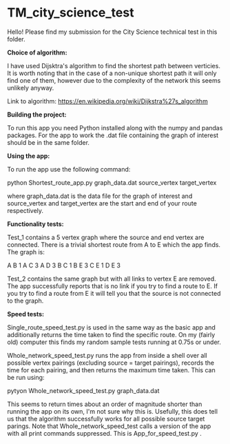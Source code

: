 # TM_city_science_test

Hello! Please find my submission for the City Science technical test in this folder.

**Choice of algorithm:**

I have used Dijsktra's algorithm to find the shortest path between verticies. It is worth noting that in the case of a non-unique shortest path it will only find one of them, however due to the complexity of the network this seems unlikely anyway.

Link to algorithm:
https://en.wikipedia.org/wiki/Dijkstra%27s_algorithm


**Building the project:**

To run this app you need Python installed along with the numpy and pandas packages.
For the app to work the .dat file containing the graph of interest should be in the same folder.


**Using the app:**

To run the app use the following command:

python Shortest_route_app.py graph_data.dat source_vertex target_vertex

where graph_data.dat is the data file for the graph of interest and source_vertex and target_vertex are the start and end of your route respectively.


**Functionality tests:**

Test_1 contains a 5 vertex graph where the source and end vertex are connected. There is a trivial shortest route from A to E which the app finds. The graph is:

A B 1
A C 3
A D 3
B C 1
B E 3
C E 1
D E 3

Test_2 contains the same graph but with all links to vertex E are removed. The app successfully reports that is no link if you try to find a route to E. If you try to find a route from E it will tell you that the source is not connected to the graph.


**Speed tests:**

Single_route_speed_test.py is used in the same way as the basic app and additionally returns the time taken to find the specific route. On my (fairly old) computer this finds my random sample tests running at 0.75s or under.

Whole_network_speed_test.py runs the app from inside a shell over all possible vertex pairings (excluding source = target pairings), records the time for each pairing, and then returns the maximum time taken. This can be run using:

pytyon Whole_network_speed_test.py graph_data.dat

This seems to return times about an order of magnitude shorter than running the app on its own, I'm not sure why this is. Usefully, this does tell us that the algorithm successfully works for all possible source target parings. Note that Whole_network_speed_test calls a version of the app with all print commands suppressed. This is App_for_speed_test.py . 
